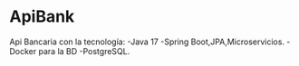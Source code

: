 # ApiBank
Api Bancaria con la tecnología:
	-Java 17
	-Spring Boot,JPA,Microservicios.
	-Docker para la BD
	-PostgreSQL.
